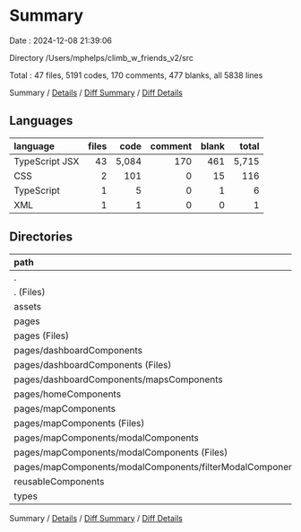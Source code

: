 # Summary

Date : 2024-12-08 21:39:06

Directory /Users/mphelps/climb_w_friends_v2/src

Total : 47 files, 5191 codes, 170 comments, 477 blanks, all 5838 lines

Summary / [Details](details.md) / [Diff Summary](diff.md) / [Diff Details](diff-details.md)

## Languages

| language       | files |  code | comment | blank | total |
| :------------- | ----: | ----: | ------: | ----: | ----: |
| TypeScript JSX |    43 | 5,084 |     170 |   461 | 5,715 |
| CSS            |     2 |   101 |       0 |    15 |   116 |
| TypeScript     |     1 |     5 |       0 |     1 |     6 |
| XML            |     1 |     1 |       0 |     0 |     1 |

## Directories

| path                                                          | files |  code | comment | blank | total |
| :------------------------------------------------------------ | ----: | ----: | ------: | ----: | ----: |
| .                                                             |    47 | 5,191 |     170 |   477 | 5,838 |
| . (Files)                                                     |     5 |   188 |      35 |    33 |   256 |
| assets                                                        |     1 |     1 |       0 |     0 |     1 |
| pages                                                         |    27 | 3,896 |     128 |   345 | 4,369 |
| pages (Files)                                                 |     4 |   392 |      36 |    63 |   491 |
| pages/dashboardComponents                                     |     6 | 1,179 |      18 |    78 | 1,275 |
| pages/dashboardComponents (Files)                             |     4 |   803 |      17 |    49 |   869 |
| pages/dashboardComponents/mapsComponents                      |     2 |   376 |       1 |    29 |   406 |
| pages/homeComponents                                          |     1 |    40 |       0 |     4 |    44 |
| pages/mapComponents                                           |    16 | 2,285 |      74 |   200 | 2,559 |
| pages/mapComponents (Files)                                   |     8 | 1,211 |      53 |    80 | 1,344 |
| pages/mapComponents/modalComponents                           |     8 | 1,074 |      21 |   120 | 1,215 |
| pages/mapComponents/modalComponents (Files)                   |     7 | 1,007 |      21 |   114 | 1,142 |
| pages/mapComponents/modalComponents/filterModalComponents.tsx |     1 |    67 |       0 |     6 |    73 |
| reusableComponents                                            |    12 | 1,036 |       7 |    87 | 1,130 |
| types                                                         |     2 |    70 |       0 |    12 |    82 |

Summary / [Details](details.md) / [Diff Summary](diff.md) / [Diff Details](diff-details.md)
